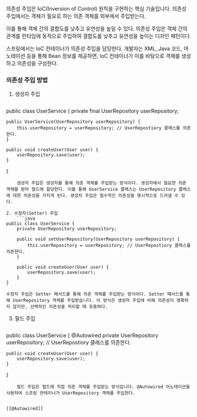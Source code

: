 의존성 주입은 IoC(Inversion of Control) 원칙을 구현하는 핵심 기술입니다. 의존성 주입에서는 객체가 필요로 하는 의존 객체를 외부에서 주입받는다.

이를 통해 객체 간의 결합도를 낮추고 유연성을 높일 수 있다. 의존성 주입은 객체 간의 관계를 런타임에 동적으로 주입하여 결합도를 낮추고 유연성을 높이는 디자인 패턴이다.

스프링에서는 IoC 컨테이너가 의존성 주입을 담당한다. 개발자는 XML, Java 코드, 어노테이션 등을 통해 Bean 정보를 제공하면, IoC 컨테이너가 이를 바탕으로 객체를 생성하고 의존성을 구성한다.

### 의존성 주입 방법

1. 생성자 주입
	```java
public class UserService {
    private final UserRepository userRepository; 

    public UserService(UserRepository userRepository) {
        this.userRepository = userRepository; // UserRepostiory 클래스를 의존한다.
    }

    public void createUser(User user) {
        userRepository.save(user);
    }
}
```
	생성자 주입은 생성자를 통해 의존 객체를 주입받는 방식이다. 생성자에서 필요한 의존 객체를 받아 필드에 할당한다. 이를 통해 UserService 클래스는 UserRepository 클래스에 대한 의존성을 가지게 된다. 생성자 주입은 필수적인 의존성을 명시적으로 드러낼 수 있다.
	
2. 수정자(Setter) 주입
	```java
public class UserService {
    private UserRepository userRepository;

    public void setUserRepository(UserRepository userRepository) {
        this.userRepository = userRepository; // UserRepostiory 클래스를 의존한다.
    }

    public void createUser(User user) {
        userRepository.save(user);
    }
}
```
	수정자 주입은 Setter 메서드를 통해 의존 객체를 주입받는 방식이다. Setter 메서드를 통해 UserRepository 객체를 주입받습니다. 이 방식은 생성자 주입에 비해 의존성이 명확하지 않지만, 선택적인 의존성을 처리할 때 유용하다.
	
3. 필드 주입
	```java
public class UserService {
    @Autowired 
    private UserRepository userRepository; // UserRepostiory 클래스를 의존한다.

    public void createUser(User user) {
        userRepository.save(user);
    }
}
```
	필드 주입은 필드에 직접 의존 객체를 주입받는 방식입니다. @Autowired 어노테이션을 사용하여 스프링 컨테이너가 UserRepository 객체를 주입한다.


[[@Autowired]]